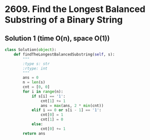 # 2609. Find the Longest Balanced Substring of a Binary String

## Solution 1 (time O(n), space O(1))

```python
class Solution(object):
    def findTheLongestBalancedSubstring(self, s):
        """
        :type s: str
        :rtype: int
        """
        ans = 0
        n = len(s)
        cnt = [0, 0]
        for i in range(n):
            if s[i] == '1':
                cnt[1] += 1
                ans = max(ans, 2 * min(cnt))
            elif i == 0 or s[i - 1] == '1':
                cnt[0] = 1
                cnt[1] = 0
            else:
                cnt[0] += 1
        return ans
```
